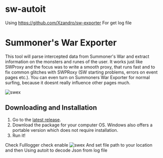 # sw-autoit

Using https://github.com/Xzandro/sw-exporter For get log file
# Summoner's War Exporter

This tool will parse intercepted data from Summoner's War and extract information on the monsters and runes of the user. It works just like SWProxy and the focus was to write a smooth proxy, that runs fast and to fix common glitches with SWPRoxy (SW starting problems, errors on event pages etc.). You can even turn on Summoners War Exporter for normal surfing, because it doesnt really influence other pages much.

![swex](http://i.imgur.com/NQGNNaF.png)

## Downloading and Installation
1. Go to the [latest release](https://github.com/Xzandro/sw-exporter/releases/latest).
2. Download the package for your computer OS. Windows also offers a portable version which does not require installation.
3. Run it!

Check Fulllogger check enable
![swex](https://j047pw-dm2305.files.1drv.com/y4mo_htWvvTOLHem8R3pZet6FA_ROjCa0n8XKTckQdlj5t0eITfwpNpgZU6daTcV9p9zIzrnN27VSf9dChpjwHfMXCeSxlybi7id2024HeB5_6pbPvc_Z53xQH76sxi44rlD9Lh--pMkTYUU4Kndex5zrwXeLPkqzy_9tkDwntnNj6JeYGvruCXQ-7hNRU4rzjhiSdVS54WCmsJaE45Sk9K5A?width=871&height=701&cropmode=none)
And set file path to your location and then Using autoit to decode Json from log file

